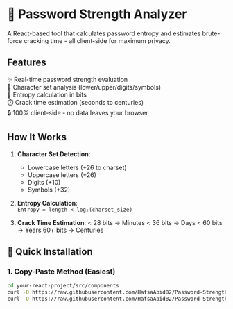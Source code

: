 # 🔐 Password Strength Analyzer

A React-based tool that calculates password entropy and estimates brute-force cracking time - all client-side for maximum privacy.

## Features

✨ Real-time password strength evaluation  
📏 Character set analysis (lower/upper/digits/symbols)  
🧮 Entropy calculation in bits  
⏱️ Crack time estimation (seconds to centuries)  
🔒 100% client-side - no data leaves your browser  

## How It Works

1. **Character Set Detection**:
   - Lowercase letters (+26 to charset)
   - Uppercase letters (+26)
   - Digits (+10)
   - Symbols (+32)

2. **Entropy Calculation**:  
   `Entropy = length × log₂(charset_size)`

3. **Crack Time Estimation**:
< 28 bits → Minutes
< 36 bits → Days
< 60 bits → Years
60+ bits → Centuries

## 🚀 Quick Installation

### 1. Copy-Paste Method (Easiest)
```bash
cd your-react-project/src/components
curl -O https://raw.githubusercontent.com/HafsaAbid82/Password-Strength-Analyzer/main/Psa.jsx
curl -O https://raw.githubusercontent.com/HafsaAbid82/Password-Strength-Analyzer/main/Psa.css
